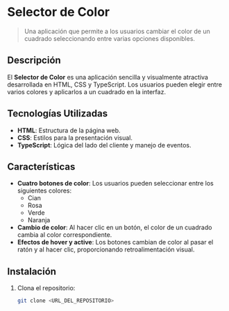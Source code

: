 # Selector de Color

> Una aplicación que permite a los usuarios cambiar el color de un cuadrado seleccionando entre varias opciones disponibles.

## Descripción

El **Selector de Color** es una aplicación sencilla y visualmente atractiva desarrollada en HTML, CSS y TypeScript. Los usuarios pueden elegir entre varios colores y aplicarlos a un cuadrado en la interfaz.

## Tecnologías Utilizadas

- **HTML**: Estructura de la página web.
- **CSS**: Estilos para la presentación visual.
- **TypeScript**: Lógica del lado del cliente y manejo de eventos.

## Características

- **Cuatro botones de color**: Los usuarios pueden seleccionar entre los siguientes colores:
  - Cian
  - Rosa
  - Verde
  - Naranja
- **Cambio de color**: Al hacer clic en un botón, el color de un cuadrado cambia al color correspondiente.
- **Efectos de hover y active**: Los botones cambian de color al pasar el ratón y al hacer clic, proporcionando retroalimentación visual.

## Instalación

1. Clona el repositorio:
   ```bash
   git clone <URL_DEL_REPOSITORIO>
